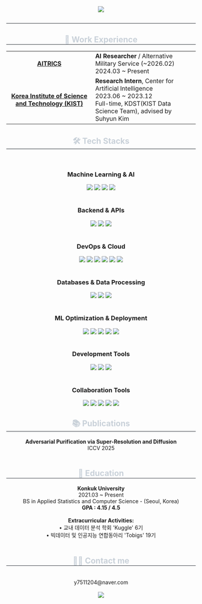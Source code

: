 <div align="center">
    <img src="https://capsule-render.vercel.app/api?type=waving&color=gradient&height=180&text=Welcome%20!&animation=fadeIn&fontColor=ffffff&fontSize=40" />
</div>
<div align="center"> 
    <h2 style="border-bottom: 1px solid #21262d; color: #c9d1d9;">  </h2>  
    <div style="font-weight: 700; font-size: 15px; text-align: center; color: #c9d1d9;">   </div> 
</div>
<div align="center">
    <h2 style="border-bottom: 1px solid #21262d; color: #c9d1d9;"> 💼 Work Experience </h2>
    <table>
        <tr>
            <td align="center">    <b><a href="https://www.aitrics.com/about">AITRICS</a></b><br></td>
            <td>
                <b>AI Researcher</b> / Alternative Military Service (~2026.02)<br>
                2024.03 ~ Present
            </td>
        </tr>
        <tr>
            <td align="center">    <b><a href="https://www.kist.re.kr/ko/index.do">Korea Institute of Science and Technology (KIST)</a></b><br></td>
            <td>
                <b>Research Intern</b>, Center for Artificial Intelligence<br>
                2023.06 ~ 2023.12<br>
                Full-time, KDST(KIST Data Science Team), advised by Suhyun Kim
            </td>
        </tr>
    </table>
</div>
<div align="center">
    <h2 style="border-bottom: 1px solid #21262d; color: #c9d1d9;"> 🛠️ Tech Stacks </h2> <br> 
    <div style="margin: 0 auto; text-align: center;" align="center">
        <h3>Machine Learning & AI</h3>
        <img src="https://img.shields.io/badge/PyTorch-EE4C2C?style=for-the-badge&logo=PyTorch&logoColor=white">
        <img src="https://img.shields.io/badge/TensorFlow-FF6F00?style=for-the-badge&logo=TensorFlow&logoColor=white">
        <img src="https://img.shields.io/badge/scikit--learn-F7931E?style=for-the-badge&logo=scikit-learn&logoColor=white">
        <img src="https://img.shields.io/badge/Langchain-339933?style=for-the-badge&logo=Langchain&logoColor=white">
        <br><br>
        <h3>Backend & APIs</h3>
        <img src="https://img.shields.io/badge/FastAPI-009688?style=for-the-badge&logo=FastAPI&logoColor=white">
        <img src="https://img.shields.io/badge/gRPC-4285F4?style=for-the-badge&logo=Google&logoColor=white">
        <img src="https://img.shields.io/badge/Protocol%20Buffers-4285F4?style=for-the-badge&logo=Google&logoColor=white">
        <br><br>
        <h3>DevOps & Cloud</h3>
        <img src="https://img.shields.io/badge/Docker-2496ED?style=for-the-badge&logo=Docker&logoColor=white">
        <img src="https://img.shields.io/badge/Kubernetes-326CE5?style=for-the-badge&logo=Kubernetes&logoColor=white">
        <img src="https://img.shields.io/badge/AWS-232F3E?style=for-the-badge&logo=Amazon%20AWS&logoColor=white">
        <img src="https://img.shields.io/badge/GCP-4285F4?style=for-the-badge&logo=Google%20Cloud&logoColor=white">
        <img src="https://img.shields.io/badge/Linux-FCC624?style=for-the-badge&logo=Linux&logoColor=black">
        <img src="https://img.shields.io/badge/Docker%20Compose-2496ED?style=for-the-badge&logo=docker&logoColor=white">
        <br><br>
        <h3>Databases & Data Processing</h3>
        <img src="https://img.shields.io/badge/MySQL-4479A1?style=for-the-badge&logo=MySQL&logoColor=white">
        <img src="https://img.shields.io/badge/Apache%20Kafka-231F20?style=for-the-badge&logo=Apache%20Kafka&logoColor=white">
        <img src="https://img.shields.io/badge/Elasticsearch-005571?style=for-the-badge&logo=Elasticsearch&logoColor=white">
        <br><br>
        <h3>ML Optimization & Deployment</h3>
        <img src="https://img.shields.io/badge/vLLM-00FFFF?style=for-the-badge&logo=v&logoColor=black">
        <img src="https://img.shields.io/badge/TensorRT-76B900?style=for-the-badge&logo=NVIDIA&logoColor=white">
        <img src="https://img.shields.io/badge/Triton-76B900?style=for-the-badge&logo=NVIDIA&logoColor=white">
        <img src="https://img.shields.io/badge/Prometheus-E6522C?style=for-the-badge&logo=Prometheus&logoColor=white">
        <img src="https://img.shields.io/badge/Grafana-F46800?style=for-the-badge&logo=grafana&logoColor=white">
        <br><br>
        <h3>Development Tools</h3>
        <img src="https://img.shields.io/badge/Git-F05032?style=for-the-badge&logo=Git&logoColor=white">
        <img src="https://img.shields.io/badge/Streamlit-FF4B4B?style=for-the-badge&logo=Streamlit&logoColor=white">
        <img src="https://img.shields.io/badge/Gradio-FFA500?style=for-the-badge&logo=Gradio&logoColor=white">
        <br><br>
        <h3>Collaboration Tools</h3>
        <img src="https://img.shields.io/badge/Jira-0052CC?style=for-the-badge&logo=Jira&logoColor=white">
        <img src="https://img.shields.io/badge/Confluence-172B4D?style=for-the-badge&logo=confluence&logoColor=white">
        <img src="https://img.shields.io/badge/Notion-000000?style=for-the-badge&logo=notion&logoColor=white">
        <img src="https://img.shields.io/badge/Slack-4A154B?style=for-the-badge&logo=slack&logoColor=white">
        <img src="https://img.shields.io/badge/GitHub-181717?style=for-the-badge&logo=github&logoColor=white">
    </div>
</div>
<div align="center">
    <h2 style="border-bottom: 1px solid #21262d; color: #c9d1d9;"> 📚 Publications </h2>
    <b>Adversarial Purification via Super-Resolution and Diffusion</b><br>
    ICCV 2025 <br><br>
</div>
<div align="center">
    <h2 style="border-bottom: 1px solid #21262d; color: #c9d1d9;"> 🏫 Education </h2>
    <b>Konkuk University</b><br>
    2021.03 ~ Present<br>
    BS in Applied Statistics and Computer Science - (Seoul, Korea)<br>
    <b>GPA : 4.15 / 4.5</b><br><br>
    <b>Extracurricular Activities:</b><br>
    • 교내 데이터 분석 학회 'Kuggle' 6기<br>
    • 빅데이터 및 인공지능 연합동아리 'Tobigs' 19기<br><br>
</div>
<div align="center">
    <h2 style="border-bottom: 1px solid #21262d; color: #c9d1d9;"> 🧑‍💻 Contact me </h2> <br> 
    y7511204@naver.com <br> <br>
    <div align="center">
        <a href=https://seungseop.tistory.com/>
            <img src="https://img.shields.io/badge/Tistory-000000?style=for-the-badge&logo=Tistory&logoColor=white&link=https://seungseop.tistory.com/">
        </a>
    </div>
    <br> 
</div>
